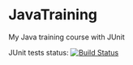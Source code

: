 JavaTraining
============

My Java training course with JUnit

JUnit tests status: 
[![Build Status](https://travis-ci.org/yarixxx/JavaTraining.png)](https://travis-ci.org/yarixxx/JavaTraining)
